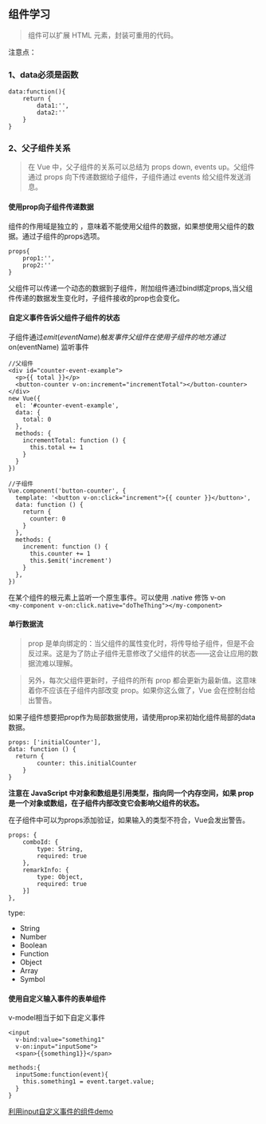## 组件学习
> 组件可以扩展 HTML 元素，封装可重用的代码。   

注意点：
### 1、data必须是函数
```
data:function(){
    return {
        data1:'',
        data2:''
    }
}
```
### 2、父子组件关系
> 在 Vue 中，父子组件的关系可以总结为 props down, events up。父组件通过 props 向下传递数据给子组件，子组件通过 events 给父组件发送消息。
#### 使用prop向子组件传递数据
组件的作用域是独立的 ，意味着不能使用父组件的数据，如果想使用父组件的数据。通过子组件的props选项。
```
props{
    prop1:'',
    prop2:''
}
```
父组件可以传递一个动态的数据到子组件，附加组件通过bind绑定props,当父组件传递的数据发生变化时，子组件接收的prop也会变化。
#### 自定义事件告诉父组件子组件的状态
子组件通过$emit(eventName) 触发事件   
父组件在使用子组件的地方通过$on(eventName) 监听事件
```
//父组件
<div id="counter-event-example">
  <p>{{ total }}</p>
  <button-counter v-on:increment="incrementTotal"></button-counter>
</div>
new Vue({
  el: '#counter-event-example',
  data: {
    total: 0
  },
  methods: {
    incrementTotal: function () {
      this.total += 1
    }
  }
})

//子组件
Vue.component('button-counter', {
  template: '<button v-on:click="increment">{{ counter }}</button>',
  data: function () {
    return {
      counter: 0
    }
  },
  methods: {
    increment: function () {
      this.counter += 1
      this.$emit('increment')
    }
  },
})

```
在某个组件的根元素上监听一个原生事件。可以使用 .native 修饰 v-on   
`<my-component v-on:click.native="doTheThing"></my-component>`
#### 单行数据流
> prop 是单向绑定的：当父组件的属性变化时，将传导给子组件，但是不会反过来。这是为了防止子组件无意修改了父组件的状态——这会让应用的数据流难以理解。        

>另外，每次父组件更新时，子组件的所有 prop 都会更新为最新值。这意味着你不应该在子组件内部改变 prop。如果你这么做了，Vue 会在控制台给出警告。

如果子组件想要把prop作为局部数据使用，请使用prop来初始化组件局部的data数据。
```
props: ['initialCounter'],
data: function () {
  return { 
        counter: this.initialCounter 
    }
}
```
<strong>注意在 JavaScript 中对象和数组是引用类型，指向同一个内存空间，如果 prop 是一个对象或数组，在子组件内部改变它会影响父组件的状态。</strong>    

在子组件中可以为props添加验证，如果输入的类型不符合，Vue会发出警告。
```
props: {
    comboId: {
        type: String,
        required: true
    },
    remarkInfo: {
        type: Object,
        required: true
    }]
},
```
type:
+ String
+ Number
+ Boolean
+ Function
+ Object
+ Array
+ Symbol
#### 使用自定义输入事件的表单组件
v-model相当于如下自定义事件
```
<input
  v-bind:value="something1"
  v-on:input="inputSome">
  <span>{{something1}}</span>

methods:{
  inputSome:function(event){
    this.something1 = event.target.value;
  }
}
```
<a href="" target="_blank">利用input自定义事件的组件demo</a>